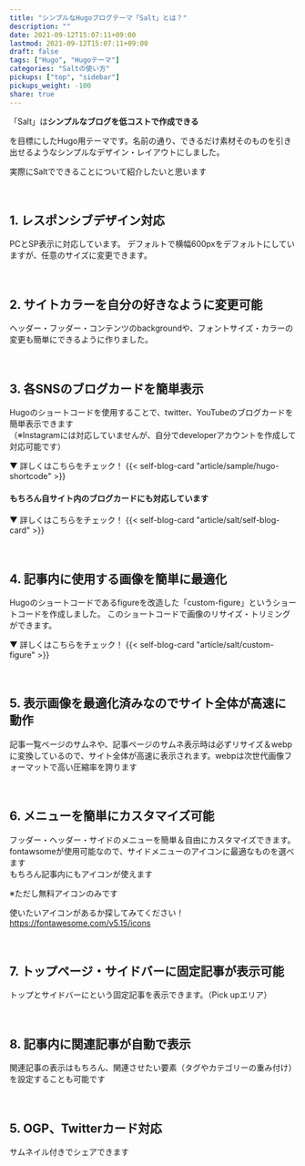 ```yaml
---
title: "シンプルなHugoブログテーマ「Salt」とは？"
description: ""
date: 2021-09-12T15:07:11+09:00
lastmod: 2021-09-12T15:07:11+09:00
draft: false
tags: ["Hugo", "Hugoテーマ"]
categories: "Saltの使い方"
pickups: ["top", "sidebar"]
pickups_weight: -100
share: true
---
```


「Salt」は**シンプルなブログを低コストで作成できる**

を目標にしたHugo用テーマです。名前の通り、できるだけ素材そのものを引き出せるようなシンプルなデザイン・レイアウトにしました。

実際にSaltでできることについて紹介したいと思います

<br>

## 1. レスポンシブデザイン対応
PCとSP表示に対応しています。
デフォルトで横幅600pxをデフォルトにしていますが、任意のサイズに変更できます。

<br>

## 2. サイトカラーを自分の好きなように変更可能
ヘッダー・フッダー・コンテンツのbackgroundや、フォントサイズ・カラーの変更も簡単にできるように作りました。

<br>

## 3. 各SNSのブログカードを簡単表示
Hugoのショートコードを使用することで、twitter、YouTubeのブログカードを簡単表示できます  
（※Instagramには対応していませんが、自分でdeveloperアカウントを作成して対応可能です）

▼ 詳しくはこちらをチェック！
{{< self-blog-card "article/sample/hugo-shortcode" >}}

#### もちろん自サイト内のブログカードにも対応しています

▼ 詳しくはこちらをチェック！
{{< self-blog-card "article/salt/self-blog-card" >}}

<br>

## 4. 記事内に使用する画像を簡単に最適化
Hugoのショートコードであるfigureを改造した「custom-figure」というショートコードを作成しました。
このショートコードで画像のリサイズ・トリミングができます。

▼ 詳しくはこちらをチェック！
{{< self-blog-card "article/salt/custom-figure" >}}

<br>

## 5. 表示画像を最適化済みなのでサイト全体が高速に動作
記事一覧ページのサムネや、記事ページのサムネ表示時は必ずリサイズ＆webpに変換しているので、サイト全体が高速に表示されます。webpは次世代画像フォーマットで高い圧縮率を誇ります

<br>

## 6. メニューを簡単にカスタマイズ可能
フッダー・ヘッダー・サイドのメニューを簡単＆自由にカスタマイズできます。  
fontawsomeが使用可能なので、サイドメニューのアイコンに最適なものを選べます  
もちろん記事内にもアイコンが使えます
<i class="fa-2x far fa-thumbs-up"></i>

※ただし無料アイコンのみです

使いたいアイコンがあるか探してみてください！  
https://fontawesome.com/v5.15/icons

<br>

## 7. トップページ・サイドバーに固定記事が表示可能
トップとサイドバーにという固定記事を表示できます。（Pick upエリア）

<br>

## 8. 記事内に関連記事が自動で表示
関連記事の表示はもちろん、関連させたい要素（タグやカテゴリーの重み付け）を設定することも可能です

<br>

## 5. OGP、Twitterカード対応
サムネイル付きでシェアできます
